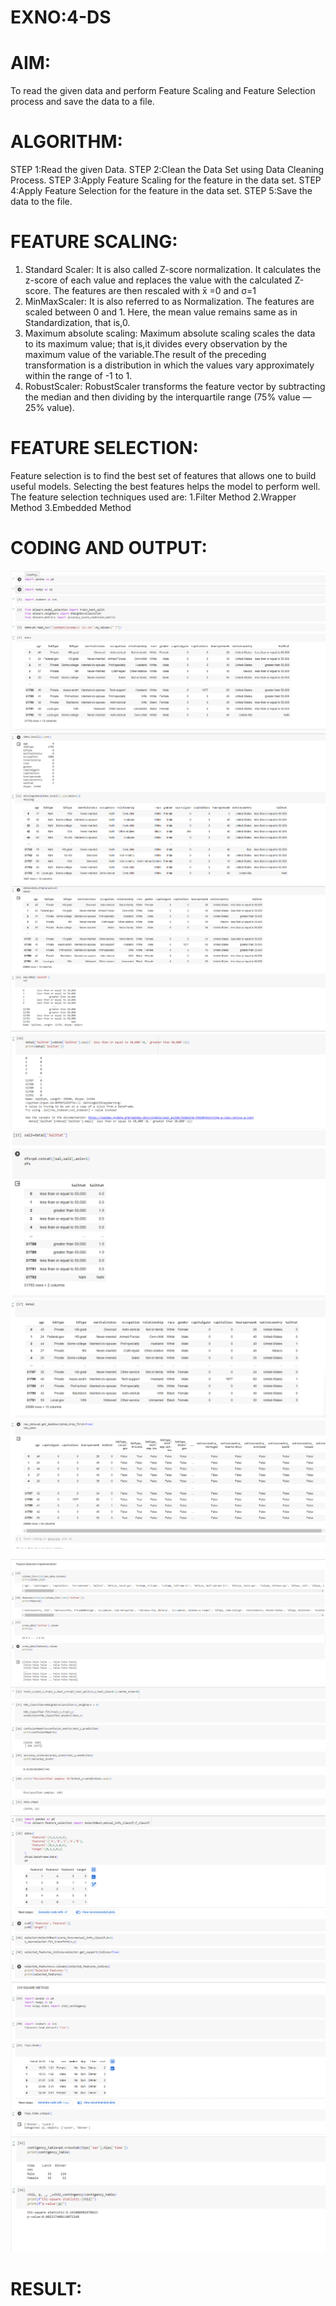 # EXNO:4-DS
# AIM:
To read the given data and perform Feature Scaling and Feature Selection process and save the
data to a file.

# ALGORITHM:
STEP 1:Read the given Data.
STEP 2:Clean the Data Set using Data Cleaning Process.
STEP 3:Apply Feature Scaling for the feature in the data set.
STEP 4:Apply Feature Selection for the feature in the data set.
STEP 5:Save the data to the file.

# FEATURE SCALING:
1. Standard Scaler: It is also called Z-score normalization. It calculates the z-score of each value and replaces the value with the calculated Z-score. The features are then rescaled with x̄ =0 and σ=1
2. MinMaxScaler: It is also referred to as Normalization. The features are scaled between 0 and 1. Here, the mean value remains same as in Standardization, that is,0.
3. Maximum absolute scaling: Maximum absolute scaling scales the data to its maximum value; that is,it divides every observation by the maximum value of the variable.The result of the preceding transformation is a distribution in which the values vary approximately within the range of -1 to 1.
4. RobustScaler: RobustScaler transforms the feature vector by subtracting the median and then dividing by the interquartile range (75% value — 25% value).

# FEATURE SELECTION:
Feature selection is to find the best set of features that allows one to build useful models. Selecting the best features helps the model to perform well.
The feature selection techniques used are:
1.Filter Method
2.Wrapper Method
3.Embedded Method

# CODING AND OUTPUT:
![Alt text](<Screenshot 2024-04-08 112512.png>)
![Alt text](<Screenshot 2024-04-08 112537.png>)
![Alt text](<Screenshot 2024-04-08 112635.png>)  
![Alt text](<Screenshot 2024-04-08 112704.png>)  
![Alt text](<Screenshot 2024-04-08 112722.png>)
![Alt text](<Screenshot 2024-04-08 112736.png>)
![Alt text](<Screenshot 2024-04-08 112810.png>)

![Alt text](<Screenshot 2024-04-08 112853.png>)
![Alt text](<Screenshot 2024-04-08 112911.png>)
![Alt text](<Screenshot 2024-04-08 113002.png>)
![Alt text](<Screenshot 2024-04-08 113022.png>)
![Alt text](<Screenshot 2024-04-08 113033.png>)
# RESULT:
     